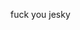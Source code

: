 <!Doctype HTML>
 <html>
  <head> 
  <title> You suck </title>
  </head>
<body>
  <p> fuck you jesky </p>
</body>
</html>
